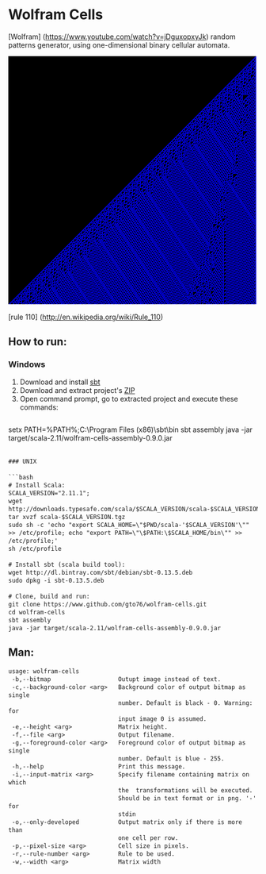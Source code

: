 Wolfram Cells
=============

[Wolfram] (https://www.youtube.com/watch?v=jDguxopxyJk) random patterns generator, using one-dimensional binary cellular automata.

![Alt text](/doc/wolfram.png?raw=true "Image of the random pattern")

[rule 110] (http://en.wikipedia.org/wiki/Rule_110)

How to run:
-----------

### Windows

1. Download and install [sbt](https://dl.bintray.com/sbt/native-packages/sbt/0.13.7/sbt-0.13.7.msi)
2. Download and extract project's [ZIP](https://github.com/gto76/wolfram-cells/archive/master.zip)
3. Open command prompt, go to extracted project and execute these commands:

>```bat
setx PATH=%PATH%;C:\Program Files (x86)\sbt\bin
sbt assembly
java -jar target/scala-2.11/wolfram-cells-assembly-0.9.0.jar 
```

### UNIX

```bash
# Install Scala:
SCALA_VERSION="2.11.1";
wget http://downloads.typesafe.com/scala/$SCALA_VERSION/scala-$SCALA_VERSION.tgz
tar xvzf scala-$SCALA_VERSION.tgz
sudo sh -c 'echo "export SCALA_HOME=\"$PWD/scala-'$SCALA_VERSION'\"" >> /etc/profile; echo "export PATH=\"\$PATH:\$SCALA_HOME/bin\"" >> /etc/profile;'
sh /etc/profile

# Install sbt (scala build tool):
wget http://dl.bintray.com/sbt/debian/sbt-0.13.5.deb
sudo dpkg -i sbt-0.13.5.deb

# Clone, build and run:
git clone https://www.github.com/gto76/wolfram-cells.git
cd wolfram-cells
sbt assembly
java -jar target/scala-2.11/wolfram-cells-assembly-0.9.0.jar 
```

Man:
----
```
usage: wolfram-cells
 -b,--bitmap                   Outupt image instead of text.
 -c,--background-color <arg>   Background color of output bitmap as single
                               number. Default is black - 0. Warning: for
                               input image 0 is assumed.
 -e,--height <arg>             Matrix height.
 -f,--file <arg>               Output filename.
 -g,--foreground-color <arg>   Foreground color of output bitmap as single
                               number. Default is blue - 255.
 -h,--help                     Print this message.
 -i,--input-matrix <arg>       Specify filename containing matrix on which
                               the  transformations will be executed.
                               Should be in text format or in png. '-' for
                               stdin
 -o,--only-developed           Output matrix only if there is more than
                               one cell per row.
 -p,--pixel-size <arg>         Cell size in pixels.
 -r,--rule-number <arg>        Rule to be used.
 -w,--width <arg>              Matrix width
```
